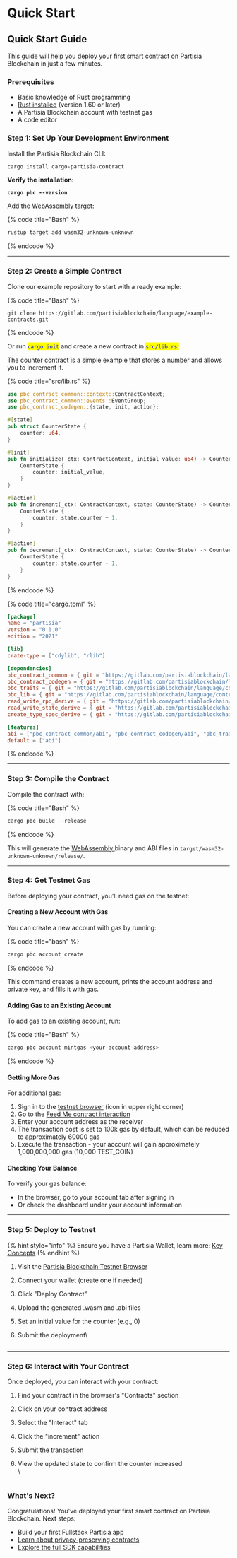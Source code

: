 # Quick Start

## Quick Start Guide

This guide will help you deploy your first smart contract on Partisia Blockchain in just a few minutes.

### Prerequisites

* Basic knowledge of Rust programming
* [Rust installed](https://www.rust-lang.org/tools/install) (version 1.60 or later)
* A Partisia Blockchain account with testnet gas
* A code editor

### Step 1: Set Up Your Development Environment

Install the Partisia Blockchain CLI:

```bash
cargo install cargo-partisia-contract
```

**Verify the installation:**

<pre class="language-rust" data-title="Bash"><code class="lang-rust"><strong>cargo pbc --version
</strong></code></pre>

Add the [WebAssembly](https://webassembly.org/) target:

{% code title="Bash" %}
```rust
rustup target add wasm32-unknown-unknown 
```
{% endcode %}

***

### Step 2: Create a Simple Contract

Clone our example repository to start with a ready example:

{% code title="Bash" %}
```git
git clone https://gitlab.com/partisiablockchain/language/example-contracts.git

```
{% endcode %}

Or run <mark style="color:blue;">`cargo init`</mark> and create a new contract in <mark style="color:blue;">`src/lib.rs`</mark><mark style="color:blue;">:</mark>

The counter contract is a simple example that stores a number and allows you to increment it.

{% code title="src/lib.rs" %}
```rust
use pbc_contract_common::context::ContractContext;
use pbc_contract_common::events::EventGroup;
use pbc_contract_codegen::{state, init, action};

#[state]
pub struct CounterState {
    counter: u64,
}

#[init]
pub fn initialize(_ctx: ContractContext, initial_value: u64) -> CounterState {
    CounterState {
        counter: initial_value,
    }
}

#[action]
pub fn increment(_ctx: ContractContext, state: CounterState) -> CounterState {
    CounterState {
        counter: state.counter + 1,
    }
}

#[action]
pub fn decrement(_ctx: ContractContext, state: CounterState) -> CounterState {
    CounterState {
        counter: state.counter - 1,
    }
}

```
{% endcode %}

{% code title="cargo.toml" %}
```toml
[package]
name = "partisia"
version = "0.1.0"
edition = "2021"

[lib]
crate-type = ["cdylib", "rlib"]

[dependencies]
pbc_contract_common = { git = "https://gitlab.com/partisiablockchain/language/contract-sdk.git" }
pbc_contract_codegen = { git = "https://gitlab.com/partisiablockchain/language/contract-sdk.git" }
pbc_traits = { git = "https://gitlab.com/partisiablockchain/language/contract-sdk.git" }
pbc_lib = { git = "https://gitlab.com/partisiablockchain/language/contract-sdk.git" }
read_write_rpc_derive = { git = "https://gitlab.com/partisiablockchain/language/contract-sdk.git" }
read_write_state_derive = { git = "https://gitlab.com/partisiablockchain/language/contract-sdk.git" }
create_type_spec_derive = { git = "https://gitlab.com/partisiablockchain/language/contract-sdk.git" }

[features]
abi = ["pbc_contract_common/abi", "pbc_contract_codegen/abi", "pbc_traits/abi", "create_type_spec_derive/abi", "pbc_lib/abi"]
default = ["abi"]

```
{% endcode %}

***

### Step 3: Compile the Contract

Compile the contract with:

{% code title="Bash" %}
```rust
cargo pbc build --release
```
{% endcode %}

This will generate the [WebAssembly ](https://webassembly.org/)binary and ABI files in `target/wasm32-unknown-unknown/release/`.

***

### Step 4: Get Testnet Gas

Before deploying your contract, you'll need gas on the testnet:

#### Creating a New Account with Gas

You can create a new account with gas by running:

{% code title="bash" %}
```rust
cargo pbc account create
```
{% endcode %}

This command creates a new account, prints the account address and private key, and fills it with gas.

#### Adding Gas to an Existing Account

To add gas to an existing account, run:

{% code title="Bash" %}
```rust
cargo pbc account mintgas <your-account-address>
```
{% endcode %}

#### Getting More Gas

For additional gas:

1. Sign in to the [testnet browser](https://browser.testnet.partisiablockchain.com/) (icon in upper right corner)
2. Go to the [Feed Me contract interaction](https://browser.testnet.partisiablockchain.com/contracts/02c14c29b2697f3c983ada0ee7fac83f8a937e2ecd/feed_me)
3. Enter your account address as the receiver
4. The transaction cost is set to 100k gas by default, which can be reduced to approximately 60000 gas
5. Execute the transaction - your account will gain approximately 1,000,000,000 gas (10,000 TEST\_COIN)

#### Checking Your Balance

To verify your gas balance:

* In the browser, go to your account tab after signing in
* Or check the dashboard under your account information

***

### Step 5: Deploy to Testnet

{% hint style="info" %}
Ensure you have a Partisia Wallet, learn more: [Key Concepts](key-concepts.md)
{% endhint %}

1. Visit the [Partisia Blockchain Testnet Browser](https://browser.testnet.partisiablockchain.com/contracts/deploy)
2. Connect your wallet (create one if needed)
3. Click "Deploy Contract"
4. Upload the generated .wasm and .abi files
5. Set an initial value for the counter (e.g., 0)
6.  Submit the deployment\


    <figure><img src="../../.gitbook/assets/image (10).png" alt=""><figcaption></figcaption></figure>

***

### Step 6: Interact with Your Contract

Once deployed, you can interact with your contract:

1. Find your contract in the browser's "Contracts" section
2. Click on your contract address
3. Select the "Interact" tab
4. Click the "increment" action
5. Submit the transaction
6.  View the updated state to confirm the counter increased\
    \


    <figure><img src="../../.gitbook/assets/image (11).png" alt=""><figcaption></figcaption></figure>

### What's Next?

Congratulations! You've deployed your first smart contract on Partisia Blockchain. Next steps:

* Build your first Fullstack Partisia app
* [Learn about privacy-preserving contracts](../guides/zk-smart-contracts/)
* [Explore the full SDK capabilities](../dev-tools/partisia-sdk-java/)
